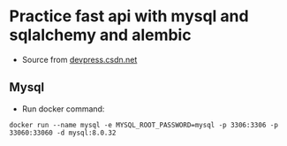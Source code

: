 # Practice fast api with mysql and sqlalchemy and alembic

- Source from [devpress.csdn.net](https://devpress.csdn.net/python/62f5096cc6770329307fb178.html)


## Mysql

- Run docker command:

```
docker run --name mysql -e MYSQL_ROOT_PASSWORD=mysql -p 3306:3306 -p 33060:33060 -d mysql:8.0.32
```